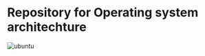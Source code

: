 # Repository for Operating system architechture

![ubuntu](https://github.com/meyakovenkoj/osa/actions/workflows/c-cpp.yml/badge.svg)
